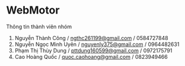 ﻿# WebMotor
Thông tin thành viên nhóm 
1. Nguyễn Thành Công / ngthc261199@gmail.com / 0584727848 
2. Nguyễn Ngọc Minh Uyên / nguyenly375@gmail.com / 0964482631 
3. Phạm Thị Thùy Dung / pttdung160599@gmail.com / 0972175791
4. Cao Hoàng Quốc / quoc.caohoang@gmail.com / 0823949466
